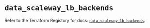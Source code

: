 # `data_scaleway_lb_backends`

Refer to the Terraform Registory for docs: [`data_scaleway_lb_backends`](https://registry.terraform.io/providers/scaleway/scaleway/2.21.0/docs/data-sources/lb_backends).
